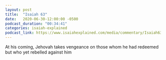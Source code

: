 ```yaml
---
layout: post
title:  "Isaiah 63"
date:   2020-06-30-12:00:00 -0500
podcast_duration: "00:34:41"
categories: isaiah-explained
podcast_link: https://www.isaiahexplained.com/media/commentary/Isaiah63.mp3
---
```

At his coming, Jehovah takes vengeance on those whom he had redeemed but who yet rebelled against him
